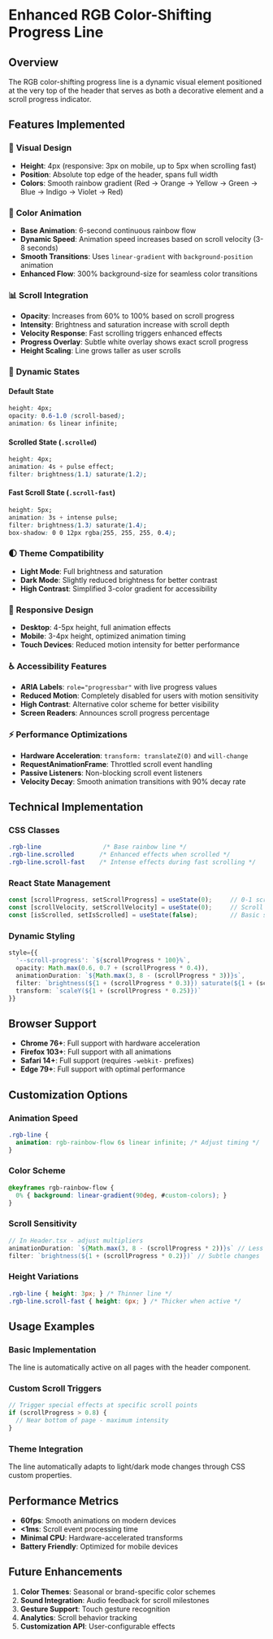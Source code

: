 # Enhanced RGB Color-Shifting Progress Line

## Overview
The RGB color-shifting progress line is a dynamic visual element positioned at the very top of the header that serves as both a decorative element and a scroll progress indicator.

## Features Implemented

### 🌈 **Visual Design**
- **Height**: 4px (responsive: 3px on mobile, up to 5px when scrolling fast)
- **Position**: Absolute top edge of the header, spans full width
- **Colors**: Smooth rainbow gradient (Red → Orange → Yellow → Green → Blue → Indigo → Violet → Red)

### 🎯 **Color Animation**
- **Base Animation**: 6-second continuous rainbow flow
- **Dynamic Speed**: Animation speed increases based on scroll velocity (3-8 seconds)
- **Smooth Transitions**: Uses `linear-gradient` with `background-position` animation
- **Enhanced Flow**: 300% background-size for seamless color transitions

### 📊 **Scroll Integration**
- **Opacity**: Increases from 60% to 100% based on scroll progress
- **Intensity**: Brightness and saturation increase with scroll depth
- **Velocity Response**: Fast scrolling triggers enhanced effects
- **Progress Overlay**: Subtle white overlay shows exact scroll progress
- **Height Scaling**: Line grows taller as user scrolls

### 🎨 **Dynamic States**

#### Default State
```css
height: 4px;
opacity: 0.6-1.0 (scroll-based);
animation: 6s linear infinite;
```

#### Scrolled State (`.scrolled`)
```css
height: 4px;
animation: 4s + pulse effect;
filter: brightness(1.1) saturate(1.2);
```

#### Fast Scroll State (`.scroll-fast`)
```css
height: 5px;
animation: 3s + intense pulse;
filter: brightness(1.3) saturate(1.4);
box-shadow: 0 0 12px rgba(255, 255, 255, 0.4);
```

### 🌓 **Theme Compatibility**
- **Light Mode**: Full brightness and saturation
- **Dark Mode**: Slightly reduced brightness for better contrast
- **High Contrast**: Simplified 3-color gradient for accessibility

### 📱 **Responsive Design**
- **Desktop**: 4-5px height, full animation effects
- **Mobile**: 3-4px height, optimized animation timing
- **Touch Devices**: Reduced motion intensity for better performance

### ♿ **Accessibility Features**
- **ARIA Labels**: `role="progressbar"` with live progress values
- **Reduced Motion**: Completely disabled for users with motion sensitivity
- **High Contrast**: Alternative color scheme for better visibility
- **Screen Readers**: Announces scroll progress percentage

### ⚡ **Performance Optimizations**
- **Hardware Acceleration**: `transform: translateZ(0)` and `will-change`
- **RequestAnimationFrame**: Throttled scroll event handling
- **Passive Listeners**: Non-blocking scroll event listeners
- **Velocity Decay**: Smooth animation transitions with 90% decay rate

## Technical Implementation

### CSS Classes
```css
.rgb-line                 /* Base rainbow line */
.rgb-line.scrolled       /* Enhanced effects when scrolled */
.rgb-line.scroll-fast    /* Intense effects during fast scrolling */
```

### React State Management
```typescript
const [scrollProgress, setScrollProgress] = useState(0);     // 0-1 scroll progress
const [scrollVelocity, setScrollVelocity] = useState(0);     // Scroll speed
const [isScrolled, setIsScrolled] = useState(false);         // Basic scroll state
```

### Dynamic Styling
```typescript
style={{
  '--scroll-progress': `${scrollProgress * 100}%`,
  opacity: Math.max(0.6, 0.7 + (scrollProgress * 0.4)),
  animationDuration: `${Math.max(3, 8 - (scrollProgress * 3))}s`,
  filter: `brightness(${1 + (scrollProgress * 0.3)}) saturate(${1 + (scrollProgress * 0.5)})`,
  transform: `scaleY(${1 + (scrollProgress * 0.25)})`
}}
```

## Browser Support
- **Chrome 76+**: Full support with hardware acceleration
- **Firefox 103+**: Full support with all animations
- **Safari 14+**: Full support (requires `-webkit-` prefixes)
- **Edge 79+**: Full support with optimal performance

## Customization Options

### Animation Speed
```css
.rgb-line {
  animation: rgb-rainbow-flow 6s linear infinite; /* Adjust timing */
}
```

### Color Scheme
```css
@keyframes rgb-rainbow-flow {
  0% { background: linear-gradient(90deg, #custom-colors); }
}
```

### Scroll Sensitivity
```typescript
// In Header.tsx - adjust multipliers
animationDuration: `${Math.max(3, 8 - (scrollProgress * 2))}s` // Less sensitive
filter: `brightness(${1 + (scrollProgress * 0.2)})` // Subtle changes
```

### Height Variations
```css
.rgb-line { height: 3px; } /* Thinner line */
.rgb-line.scroll-fast { height: 6px; } /* Thicker when active */
```

## Usage Examples

### Basic Implementation
The line is automatically active on all pages with the header component.

### Custom Scroll Triggers
```typescript
// Trigger special effects at specific scroll points
if (scrollProgress > 0.8) {
  // Near bottom of page - maximum intensity
}
```

### Theme Integration
The line automatically adapts to light/dark mode changes through CSS custom properties.

## Performance Metrics
- **60fps**: Smooth animations on modern devices
- **<1ms**: Scroll event processing time
- **Minimal CPU**: Hardware-accelerated transforms
- **Battery Friendly**: Optimized for mobile devices

## Future Enhancements
1. **Color Themes**: Seasonal or brand-specific color schemes
2. **Sound Integration**: Audio feedback for scroll milestones
3. **Gesture Support**: Touch gesture recognition
4. **Analytics**: Scroll behavior tracking
5. **Customization API**: User-configurable effects
